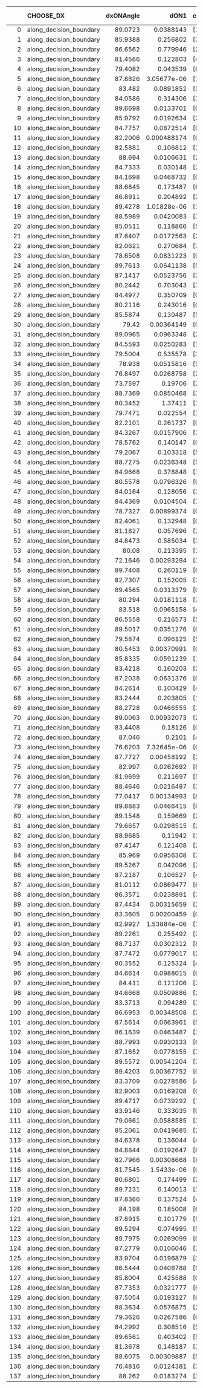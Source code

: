 |     | CHOOSE_DX               |   dxONAngle |        dON1 | cIDON1   |   dON_patch_1 |   nTON |         dON |   dxOFFAngle |       dOFF1 | cIDOFF1   |   dOFF_patch_1 |   nTOFF |        dOFF | SUCCESS   |   nExp |   dual_point_id |   subpoint_time_seconds |   total_execution_time |        logp |         dOFF/dON | Vote dOFF>dON   |
|----:|:------------------------|------------:|------------:|:---------|--------------:|-------:|------------:|-------------:|------------:|:----------|---------------:|--------:|------------:|:----------|-------:|----------------:|------------------------:|-----------------------:|------------:|-----------------:|:----------------|
|   0 | along_decision_boundary |     89.0723 | 0.0388143   | [1 8]    |   0.0388143   |      1 | 0.0388143   |      89.8153 | 0.0773638   | [0 8]     |    0.0773638   |       1 | 0.0773638   | True      |      1 |               1 |                0.812987 |                2.05572 |  0          |      1.99318     | True            |
|   1 | along_decision_boundary |     85.9388 | 0.256802    | [3 5]    |   0.256802    |      1 | 0.256802    |      82.9494 | 0.0527059   | [3 5]     |    0.0527059   |       1 | 0.0527059   | False     |      2 |               2 |                1.03954  |                3.11299 | -0.5        |      0.20524     | False           |
|   2 | along_decision_boundary |     86.6562 | 0.779946    | [2 7]    |   0.779946    |      1 | 0.779946    |      89.1459 | 0.0782055   | [2 7]     |    0.0782055   |       1 | 0.0782055   | False     |      3 |               3 |                1.14887  |                4.3387  | -0          |      0.10027     | False           |
|   3 | along_decision_boundary |     81.4566 | 0.122803    | [4 8]    |   0.122803    |      1 | 0.122803    |      81.2859 | 0.068095    | [4 8]     |    0.068095    |       1 | 0.068095    | False     |      4 |               4 |                0.819835 |                5.23921 | -0.166667   |      0.554508    | False           |
|   4 | along_decision_boundary |     79.4082 | 0.043539    | [8 9]    |   0.043539    |      1 | 0.043539    |      84.6743 | 0.111688    | [8 9]     |    0.111688    |       1 | 0.111688    | True      |      5 |               5 |                0.866535 |                6.15264 | -0.5        |      2.56525     | True            |
|   5 | along_decision_boundary |     87.8826 | 3.05677e-06 | [1 8]    |   3.05677e-06 |      1 | 3.05677e-06 |      89.0328 | 0.111989    | [1 8]     |    0.111989    |       1 | 0.111989    | True      |      6 |               6 |                0.883577 |                7.14598 | -0.1        |  36636.2         | True            |
|   6 | along_decision_boundary |     83.482  | 0.0891852   | [5 7]    |   0.0891852   |      1 | 0.0891852   |      85.1059 | 0.128206    | [5 7]     |    0.128206    |       1 | 0.128206    | True      |      7 |               7 |                0.764525 |                8.01226 | -0          |      1.43753     | True            |
|   7 | along_decision_boundary |     84.0586 | 0.314306    | [3 6]    |   0.314306    |      1 | 0.314306    |      85.5093 | 0.0838116   | [3 6]     |    0.0838116   |       1 | 0.0838116   | False     |      8 |               8 |                0.727799 |                8.92878 | -0.0714286  |      0.266656    | False           |
|   8 | along_decision_boundary |     89.6698 | 0.0133701   | [0 3]    |   0.0133701   |      1 | 0.0133701   |      83.4808 | 0.462066    | [1 3]     |    0.462066    |       1 | 0.462066    | True      |      9 |               9 |                0.771479 |                9.87204 | -0          |     34.5597      | True            |
|   9 | along_decision_boundary |     85.9792 | 0.0192634   | [2 5]    |   0.0192634   |      1 | 0.0192634   |      88.9338 | 0.120273    | [2 5]     |    0.120273    |       1 | 0.120273    | True      |     10 |              11 |                0.835212 |               11.8333  | -0.0555556  |      6.2436      | True            |
|  10 | along_decision_boundary |     84.7757 | 0.0872514   | [0 1]    |   0.0872514   |      1 | 0.0872514   |      86.3354 | 0.0708833   | [0 1]     |    0.0708833   |       1 | 0.0708833   | False     |     11 |              12 |                0.994563 |               13.0246  | -0.2        |      0.812403    | False           |
|  11 | along_decision_boundary |     82.2006 | 0.000488174 | [0 1]    |   0.000488174 |      1 | 0.000488174 |      86.3526 | 0.0934044   | [0 1]     |    0.0934044   |       1 | 0.0934044   | True      |     12 |              13 |                0.591668 |               13.6563  | -0.0454545  |    191.334       | True            |
|  12 | along_decision_boundary |     82.5881 | 0.106812    | [3 4]    |   0.106812    |      1 | 0.106812    |      79.8258 | 0.0597726   | [3 4]     |    0.0597726   |       1 | 0.0597726   | False     |     13 |              14 |                0.726512 |               14.4526  | -0.166667   |      0.559605    | False           |
|  13 | along_decision_boundary |     88.694  | 0.0106631   | [2 7]    |   0.0106631   |      1 | 0.0106631   |      85.0446 | 0.0743887   | [2 7]     |    0.0743887   |       1 | 0.0743887   | True      |     14 |              15 |                0.740858 |               15.2644  | -0.0384615  |      6.97627     | True            |
|  14 | along_decision_boundary |     84.7333 | 0.030148    | [2 7]    |   0.030148    |      1 | 0.030148    |      86.6948 | 0.485959    | [2 7]     |    0.485959    |       1 | 0.485959    | True      |     15 |              16 |                1.08707  |               16.4722  | -0.142857   |     16.1191      | True            |
|  15 | along_decision_boundary |     84.1698 | 0.0468732   | [0 9]    |   0.0468732   |      1 | 0.0468732   |      87.4619 | 0.0120753   | [1 9]     |    0.0120753   |       1 | 0.0120753   | False     |     16 |              17 |                0.726345 |               17.3298  | -0.3        |      0.257616    | False           |
|  16 | along_decision_boundary |     88.6845 | 0.173487    | [6 7]    |   0.173487    |      1 | 0.173487    |      88.9404 | 0.461987    | [6 7]     |    0.461987    |       1 | 0.461987    | True      |     17 |              18 |                1.16339  |               18.5316  | -0.125      |      2.66295     | True            |
|  17 | along_decision_boundary |     86.8911 | 0.204892    | [2 6]    |   0.204892    |      1 | 0.204892    |      89.5697 | 0.0415072   | [2 6]     |    0.0415072   |       1 | 0.0415072   | False     |     18 |              19 |                0.793022 |               19.5234  | -0.264706   |      0.202581    | False           |
|  18 | along_decision_boundary |     89.4278 | 1.01828e-06 | [1 2]    |   1.01828e-06 |      1 | 1.01828e-06 |      87.5713 | 0.239946    | [1 2]     |    0.239946    |       1 | 0.239946    | True      |     19 |              20 |                0.923261 |               20.5436  | -0.111111   | 235638           | True            |
|  19 | along_decision_boundary |     88.5989 | 0.0420083   | [3 6]    |   0.0420083   |      1 | 0.0420083   |      89.0297 | 0.0239557   | [3 6]     |    0.0239557   |       1 | 0.0239557   | False     |     20 |              21 |                0.829793 |               21.4314  | -0.236842   |      0.570261    | False           |
|  20 | along_decision_boundary |     85.0511 | 0.118866    | [5 7]    |   0.118866    |      1 | 0.118866    |      85.0034 | 0.00687677  | [5 7]     |    0.00687677  |       1 | 0.00687677  | False     |     21 |              22 |                0.832756 |               22.333   | -0.1        |      0.0578531   | False           |
|  21 | along_decision_boundary |     87.6407 | 0.0172563   | [2 7]    |   0.0172563   |      1 | 0.0172563   |      85.5246 | 0.0686899   | [2 7]     |    0.0686899   |       1 | 0.0686899   | True      |     22 |              23 |                0.783158 |               23.4536  | -0.0238095  |      3.98057     | True            |
|  22 | along_decision_boundary |     82.0621 | 0.270684    | [3 5]    |   0.270684    |      1 | 0.270684    |      85.9568 | 0.100053    | [3 5]     |    0.100053    |       1 | 0.100053    | False     |     23 |              24 |                1.05078  |               24.5726  | -0.0909091  |      0.36963     | False           |
|  23 | along_decision_boundary |     78.6508 | 0.0831223   | [0 1]    |   0.0831223   |      1 | 0.0831223   |      83.1001 | 0.00116053  | [0 1]     |    0.00116053  |       1 | 0.00116053  | False     |     24 |              25 |                0.949727 |               25.596   | -0.0217391  |      0.0139617   | False           |
|  24 | along_decision_boundary |     89.7613 | 0.0641138   | [5 6]    |   0.0641138   |      1 | 0.0641138   |      88.4739 | 0.0545577   | [5 6]     |    0.0545577   |       1 | 0.0545577   | False     |     25 |              26 |                0.852891 |               26.5135  | -0          |      0.850951    | False           |
|  25 | along_decision_boundary |     87.1417 | 0.0523756   | [3 5]    |   0.0523756   |      1 | 0.0523756   |      89.8842 | 0.0755898   | [3 5]     |    0.0755898   |       1 | 0.0755898   | True      |     26 |              27 |                0.885433 |               27.4575  | -0.02       |      1.44323     | True            |
|  26 | along_decision_boundary |     80.2442 | 0.703043    | [3 9]    |   0.703043    |      1 | 0.703043    |      79.8083 | 0.159286    | [3 9]     |    0.159286    |       1 | 0.159286    | False     |     27 |              28 |                1.43494  |               28.9515  | -0          |      0.226566    | False           |
|  27 | along_decision_boundary |     84.4977 | 0.350709    | [0 1]    |   0.350709    |      1 | 0.350709    |      83.534  | 0.217791    | [0 1]     |    0.217791    |       1 | 0.217791    | False     |     28 |              29 |                1.03318  |               30.0648  | -0.0185185  |      0.621002    | False           |
|  28 | along_decision_boundary |     80.2116 | 0.243016    | [0 1]    |   0.243016    |      1 | 0.243016    |      82.5481 | 2.07348     | [0 1]     |    2.07348     |       1 | 2.07348     | True      |     29 |              30 |                1.80337  |               32.0297  | -0.0714286  |      8.53226     | True            |
|  29 | along_decision_boundary |     85.5874 | 0.130487    | [5 7]    |   0.130487    |      1 | 0.130487    |      82.1629 | 0.662319    | [5 7]     |    0.662319    |       1 | 0.662319    | True      |     30 |              31 |                0.960017 |               33.0684  | -0.0172414  |      5.07576     | True            |
|  30 | along_decision_boundary |     79.42   | 0.00364149  | [0 1]    |   0.00364149  |      1 | 0.00364149  |      81.7316 | 0.00455967  | [0 1]     |    0.00455967  |       1 | 0.00455967  | True      |     31 |              32 |                0.767698 |               33.9093  | -0          |      1.25215     | True            |
|  31 | along_decision_boundary |     89.0965 | 0.0963348   | [2 3]    |   0.0963348   |      1 | 0.0963348   |      86.5789 | 0.0356945   | [2 3]     |    0.0356945   |       1 | 0.0356945   | False     |     32 |              33 |                0.959887 |               34.961   | -0.016129   |      0.370525    | False           |
|  32 | along_decision_boundary |     84.5593 | 0.0250283   | [1 8]    |   0.0250283   |      1 | 0.0250283   |      86.6112 | 0.155157    | [0 8]     |    0.155157    |       1 | 0.155157    | True      |     33 |              34 |                1.19991  |               36.249   | -0          |      6.19928     | True            |
|  33 | along_decision_boundary |     79.5004 | 0.535578    | [3 5]    |   0.535578    |      1 | 0.535578    |      81.6364 | 0.00989807  | [3 5]     |    0.00989807  |       1 | 0.00989807  | False     |     34 |              35 |                1.27668  |               37.5993  | -0.0151515  |      0.0184811   | False           |
|  34 | along_decision_boundary |     78.938  | 0.0515816   | [5 7]    |   0.0515816   |      1 | 0.0515816   |      83.0568 | 0.00405018  | [5 7]     |    0.00405018  |       1 | 0.00405018  | False     |     35 |              36 |                0.805838 |               38.463   | -0          |      0.0785197   | False           |
|  35 | along_decision_boundary |     76.8497 | 0.0268758   | [2 4]    |   0.0268758   |      1 | 0.0268758   |      79.7181 | 0.00500089  | [2 4]     |    0.00500089  |       1 | 0.00500089  | False     |     36 |              37 |                1.24384  |               39.7468  | -0.0142857  |      0.186074    | False           |
|  36 | along_decision_boundary |     73.7597 | 0.19706     | [2 7]    |   0.19706     |      1 | 0.19706     |      76.8406 | 0.306137    | [2 7]     |    0.306137    |       1 | 0.306137    | True      |     37 |              38 |                0.702189 |               40.5126  | -0.0555556  |      1.55352     | True            |
|  37 | along_decision_boundary |     88.7369 | 0.0850468   | [3 6]    |   0.0850468   |      1 | 0.0850468   |      86.2151 | 0.247669    | [3 6]     |    0.247669    |       1 | 0.247669    | True      |     38 |              39 |                1.42294  |               42.0381  | -0.0135135  |      2.91215     | True            |
|  38 | along_decision_boundary |     80.3452 | 1.37411     | [3 7]    |   1.37411     |      1 | 1.37411     |      84.2367 | 0.70611     | [3 7]     |    0.70611     |       1 | 0.70611     | False     |     39 |              40 |                2.42277  |               44.602   | -0          |      0.513868    | False           |
|  39 | along_decision_boundary |     79.7471 | 0.022554    | [1 2]    |   0.022554    |      1 | 0.022554    |      89.7739 | 0.0137314   | [0 2]     |    0.0137314   |       1 | 0.0137314   | False     |     40 |              42 |                0.770349 |               45.505   | -0.0128205  |      0.608825    | False           |
|  40 | along_decision_boundary |     82.2101 | 0.261737    | [0 9]    |   0.261737    |      1 | 0.261737    |      86.7906 | 0.0864207   | [1 9]     |    0.0864207   |       1 | 0.0864207   | False     |     41 |              43 |                0.788907 |               46.3588  | -0.05       |      0.330181    | False           |
|  41 | along_decision_boundary |     84.3267 | 0.0157906   | [3 5]    |   0.0157906   |      1 | 0.0157906   |      89.5233 | 0.0665068   | [3 5]     |    0.0665068   |       1 | 0.0665068   | True      |     42 |              44 |                0.798656 |               47.202   | -0.109756   |      4.21179     | True            |
|  42 | along_decision_boundary |     78.5762 | 0.140147    | [0 2]    |   0.140147    |      1 | 0.140147    |      83.1711 | 1.12805e-05 | [0 2]     |    1.12805e-05 |       1 | 1.12805e-05 | False     |     43 |              45 |                1.02474  |               48.2437  | -0.047619   |      8.0491e-05  | False           |
|  43 | along_decision_boundary |     79.2067 | 0.103318    | [5 7]    |   0.103318    |      1 | 0.103318    |      83.2276 | 0.0179047   | [5 7]     |    0.0179047   |       1 | 0.0179047   | False     |     44 |              46 |                1.3723   |               49.6766  | -0.104651   |      0.173297    | False           |
|  44 | along_decision_boundary |     88.7275 | 0.0236348   | [5 7]    |   0.0236348   |      1 | 0.0236348   |      88.9286 | 0.0795658   | [5 7]     |    0.0795658   |       1 | 0.0795658   | True      |     45 |              47 |                1.07757  |               50.7941  | -0.181818   |      3.36646     | True            |
|  45 | along_decision_boundary |     84.9668 | 0.378848    | [3 5]    |   0.378848    |      1 | 0.378848    |      87.7118 | 0.0596185   | [3 5]     |    0.0596185   |       1 | 0.0596185   | False     |     46 |              48 |                1.11092  |               52.1678  | -0.1        |      0.157368    | False           |
|  46 | along_decision_boundary |     80.5578 | 0.0796326   | [0 9]    |   0.0796326   |      1 | 0.0796326   |      88.4496 | 0.0387313   | [1 9]     |    0.0387313   |       1 | 0.0387313   | False     |     47 |              49 |                0.750624 |               52.9591  | -0.173913   |      0.486374    | False           |
|  47 | along_decision_boundary |     84.0164 | 0.128056    | [3 6]    |   0.128056    |      1 | 0.128056    |      88.3164 | 0.461744    | [3 6]     |    0.461744    |       1 | 0.461744    | True      |     48 |              50 |                1.41077  |               54.6067  | -0.265957   |      3.60581     | True            |
|  48 | along_decision_boundary |     84.4369 | 0.0104504   | [3 5]    |   0.0104504   |      1 | 0.0104504   |      87.4927 | 0.651212    | [3 5]     |    0.651212    |       1 | 0.651212    | True      |     49 |              51 |                1.67689  |               56.3336  | -0.166667   |     62.3144      | True            |
|  49 | along_decision_boundary |     78.7327 | 0.00899374  | [0 1]    |   0.00899374  |      1 | 0.00899374  |      82.4822 | 0.040239    | [0 1]     |    0.040239    |       1 | 0.040239    | True      |     50 |              52 |                0.803611 |               57.195   | -0.0918367  |      4.47412     | True            |
|  50 | along_decision_boundary |     82.4061 | 0.132948    | [0 1]    |   0.132948    |      1 | 0.132948    |      82.27   | 0.00348807  | [0 1]     |    0.00348807  |       1 | 0.00348807  | False     |     51 |              53 |                0.834094 |               58.1022  | -0.04       |      0.0262364   | False           |
|  51 | along_decision_boundary |     81.1827 | 0.057696    | [3 4]    |   0.057696    |      1 | 0.057696    |      84.9331 | 0.0788709   | [3 4]     |    0.0788709   |       1 | 0.0788709   | True      |     52 |              54 |                1.02957  |               59.3431  | -0.0882353  |      1.36701     | True            |
|  52 | along_decision_boundary |     84.8473 | 0.585034    | [3 5]    |   0.585034    |      1 | 0.585034    |      85.9346 | 0.042751    | [3 5]     |    0.042751    |       1 | 0.042751    | False     |     53 |              55 |                0.741023 |               60.1619  | -0.0384615  |      0.0730743   | False           |
|  53 | along_decision_boundary |     80.08   | 0.213395    | [1 5]    |   0.213395    |      1 | 0.213395    |      88.33   | 0.0925468   | [0 5]     |    0.0925468   |       1 | 0.0925468   | False     |     54 |              56 |                0.797881 |               61.0034  | -0.0849057  |      0.433687    | False           |
|  54 | along_decision_boundary |     72.1646 | 0.00293294  | [3 7]    |   0.00293294  |      1 | 0.00293294  |      78.0465 | 0.098985    | [3 7]     |    0.098985    |       1 | 0.098985    | True      |     55 |              57 |                0.713067 |               61.7774  | -0.148148   |     33.7494      | True            |
|  55 | along_decision_boundary |     89.7408 | 0.260119    | [6 9]    |   0.260119    |      1 | 0.260119    |      89.9039 | 0.00318757  | [6 9]     |    0.00318757  |       1 | 0.00318757  | False     |     56 |              58 |                1.13187  |               62.9872  | -0.0818182  |      0.0122543   | False           |
|  56 | along_decision_boundary |     82.7307 | 0.152005    | [3 9]    |   0.152005    |      1 | 0.152005    |      81.5523 | 0.179138    | [3 9]     |    0.179138    |       1 | 0.179138    | True      |     57 |              59 |                1.76062  |               64.8365  | -0.142857   |      1.1785      | True            |
|  57 | along_decision_boundary |     89.4565 | 0.0313379   | [0 1]    |   0.0313379   |      1 | 0.0313379   |      85.1515 | 0.10864     | [0 1]     |    0.10864     |       1 | 0.10864     | True      |     58 |              60 |                1.38799  |               66.2886  | -0.0789474  |      3.46673     | True            |
|  58 | along_decision_boundary |     80.294  | 0.0181118   | [3 5]    |   0.0181118   |      1 | 0.0181118   |      83.2311 | 0.804483    | [3 5]     |    0.804483    |       1 | 0.804483    | True      |     59 |              61 |                1.41024  |               67.8076  | -0.0344828  |     44.4175      | True            |
|  59 | along_decision_boundary |     83.518  | 0.0965158   | [4 6]    |   0.0965158   |      1 | 0.0965158   |      85.5678 | 0.159654    | [4 6]     |    0.159654    |       1 | 0.159654    | True      |     60 |              62 |                0.915347 |               68.7855  | -0.00847458 |      1.65418     | True            |
|  60 | along_decision_boundary |     86.5558 | 0.216573    | [5 9]    |   0.216573    |      1 | 0.216573    |      87.8773 | 0.0799022   | [5 9]     |    0.0799022   |       1 | 0.0799022   | False     |     61 |              64 |                1.03552  |               70.8575  | -0          |      0.36894     | False           |
|  61 | along_decision_boundary |     89.5017 | 0.0351276   | [0 1]    |   0.0351276   |      1 | 0.0351276   |      89.4995 | 0.0100798   | [0 1]     |    0.0100798   |       1 | 0.0100798   | False     |     62 |              65 |                0.70241  |               71.628   | -0.00819672 |      0.286948    | False           |
|  62 | along_decision_boundary |     79.5874 | 0.096125    | [5 7]    |   0.096125    |      1 | 0.096125    |      86.0825 | 0.379686    | [5 7]     |    0.379686    |       1 | 0.379686    | True      |     63 |              66 |                0.963498 |               72.6496  | -0.0322581  |      3.94993     | True            |
|  63 | along_decision_boundary |     80.5453 | 0.00370991  | [0 1]    |   0.00370991  |      1 | 0.00370991  |      83.4577 | 0.0126832   | [0 1]     |    0.0126832   |       1 | 0.0126832   | True      |     64 |              67 |                0.724882 |               73.4794  | -0.00793651 |      3.41873     | True            |
|  64 | along_decision_boundary |     85.8335 | 0.0591239   | [1 7]    |   0.0591239   |      1 | 0.0591239   |      88.1638 | 0.121185    | [1 7]     |    0.121185    |       1 | 0.121185    | True      |     65 |              68 |                1.27774  |               74.832   | -0          |      2.04969     | True            |
|  65 | along_decision_boundary |     83.4218 | 0.160203    | [2 4]    |   0.160203    |      1 | 0.160203    |      80.9494 | 0.0911126   | [2 4]     |    0.0911126   |       1 | 0.0911126   | False     |     66 |              69 |                0.90129  |               75.816   | -0.00769231 |      0.568733    | False           |
|  66 | along_decision_boundary |     87.2038 | 0.0631376   | [0 7]    |   0.0631376   |      1 | 0.0631376   |      85.8774 | 2.04174e-06 | [1 7]     |    2.04174e-06 |       1 | 2.04174e-06 | False     |     67 |              70 |                0.681141 |               76.6489  | -0          |      3.23379e-05 | False           |
|  67 | along_decision_boundary |     84.2614 | 0.100429    | [4 8]    |   0.100429    |      1 | 0.100429    |      86.9788 | 0.300274    | [4 8]     |    0.300274    |       1 | 0.300274    | True      |     68 |              71 |                0.769376 |               77.4593  | -0.00746269 |      2.98991     | True            |
|  68 | along_decision_boundary |     83.2444 | 0.203805    | [1 9]    |   0.203805    |      1 | 0.203805    |      88.2257 | 0.000887302 | [0 9]     |    0.000887302 |       1 | 0.000887302 | False     |     69 |              72 |                0.744516 |               78.2699  | -0          |      0.00435369  | False           |
|  69 | along_decision_boundary |     88.2728 | 0.0466555   | [3 6]    |   0.0466555   |      1 | 0.0466555   |      88.4065 | 0.308263    | [3 6]     |    0.308263    |       1 | 0.308263    | True      |     70 |              73 |                0.746816 |               79.0909  | -0.00724638 |      6.60721     | True            |
|  70 | along_decision_boundary |     89.0063 | 0.00932073  | [2 9]    |   0.00932073  |      1 | 0.00932073  |      86.8253 | 0.129365    | [2 9]     |    0.129365    |       1 | 0.129365    | True      |     71 |              74 |                0.97584  |               80.1496  | -0          |     13.8793      | True            |
|  71 | along_decision_boundary |     83.4408 | 0.18126     | [0 2]    |   0.18126     |      1 | 0.18126     |      89.3985 | 0.0596109   | [1 2]     |    0.0596109   |       1 | 0.0596109   | False     |     72 |              75 |                0.815634 |               81.0409  | -0.00704225 |      0.328869    | False           |
|  72 | along_decision_boundary |     87.046  | 0.2101      | [4 5]    |   0.2101      |      1 | 0.2101      |      87.8918 | 0.309139    | [4 5]     |    0.309139    |       1 | 0.309139    | True      |     73 |              76 |                1.30769  |               82.8123  | -0          |      1.47139     | True            |
|  73 | along_decision_boundary |     76.6203 | 7.32645e-06 | [0 9]    |   7.32645e-06 |      1 | 7.32645e-06 |      89.1978 | 0.0200631   | [1 9]     |    0.0200631   |       1 | 0.0200631   | True      |     74 |              77 |                0.73419  |               83.7592  | -0.00684932 |   2738.45        | True            |
|  74 | along_decision_boundary |     87.7727 | 0.00458192  | [2 3]    |   0.00458192  |      1 | 0.00458192  |      89.6678 | 0.0373253   | [2 3]     |    0.0373253   |       1 | 0.0373253   | True      |     75 |              78 |                0.653735 |               84.4586  | -0.027027   |      8.14621     | True            |
|  75 | along_decision_boundary |     82.997  | 0.0262692   | [8 9]    |   0.0262692   |      1 | 0.0262692   |      84.8455 | 0.186554    | [8 9]     |    0.186554    |       1 | 0.186554    | True      |     76 |              79 |                0.962617 |               85.5191  | -0.06       |      7.10161     | True            |
|  76 | along_decision_boundary |     81.9699 | 0.211697    | [5 6]    |   0.211697    |      1 | 0.211697    |      83.3069 | 0.143145    | [5 6]     |    0.143145    |       1 | 0.143145    | False     |     77 |              80 |                0.761422 |               86.3894  | -0.105263   |      0.67618     | False           |
|  77 | along_decision_boundary |     88.4646 | 0.0216497   | [3 5]    |   0.0216497   |      1 | 0.0216497   |      86.3398 | 0.172124    | [3 5]     |    0.172124    |       1 | 0.172124    | True      |     78 |              81 |                0.693744 |               87.2632  | -0.0584416  |      7.95042     | True            |
|  78 | along_decision_boundary |     77.0417 | 0.00134993  | [8 9]    |   0.00134993  |      1 | 0.00134993  |      84.1765 | 0.00435862  | [8 9]     |    0.00435862  |       1 | 0.00435862  | True      |     79 |              82 |                0.800902 |               88.3185  | -0.102564   |      3.22878     | True            |
|  79 | along_decision_boundary |     89.8883 | 0.0466415   | [8 9]    |   0.0466415   |      1 | 0.0466415   |      87.9748 | 0.114068    | [8 9]     |    0.114068    |       1 | 0.114068    | True      |     80 |              83 |                1.146    |               89.6145  | -0.158228   |      2.44562     | True            |
|  80 | along_decision_boundary |     89.1548 | 0.159669    | [2 9]    |   0.159669    |      1 | 0.159669    |      87.9881 | 0.0972732   | [2 9]     |    0.0972732   |       1 | 0.0972732   | False     |     81 |              84 |                1.14223  |               90.9561  | -0.225      |      0.609217    | False           |
|  81 | along_decision_boundary |     79.6657 | 0.0298515   | [2 6]    |   0.0298515   |      1 | 0.0298515   |      84.8832 | 0.0368386   | [2 6]     |    0.0368386   |       1 | 0.0368386   | True      |     82 |              85 |                0.807416 |               91.8514  | -0.154321   |      1.23406     | True            |
|  82 | along_decision_boundary |     88.9685 | 0.11942     | [1 7]    |   0.11942     |      1 | 0.11942     |      83.5129 | 0.655698    | [0 7]     |    0.655698    |       1 | 0.655698    | True      |     83 |              86 |                1.2723   |               93.2155  | -0.219512   |      5.49068     | True            |
|  83 | along_decision_boundary |     87.4147 | 0.121408    | [2 7]    |   0.121408    |      1 | 0.121408    |      84.5753 | 0.124099    | [2 7]     |    0.124099    |       1 | 0.124099    | True      |     84 |              87 |                0.851571 |               94.1292  | -0.295181   |      1.02217     | True            |
|  84 | along_decision_boundary |     85.969  | 0.0956308   | [3 6]    |   0.0956308   |      1 | 0.0956308   |      87.3264 | 0.342777    | [3 6]     |    0.342777    |       1 | 0.342777    | True      |     85 |              88 |                0.76512  |               94.986   | -0.380952   |      3.58438     | True            |
|  85 | along_decision_boundary |     89.5267 | 0.042096    | [2 4]    |   0.042096    |      1 | 0.042096    |      88.4609 | 0.547427    | [2 4]     |    0.547427    |       1 | 0.547427    | True      |     86 |              89 |                0.894591 |               96.02    | -0.476471   |     13.0042      | True            |
|  86 | along_decision_boundary |     87.2187 | 0.106527    | [4 5]    |   0.106527    |      1 | 0.106527    |      88.5737 | 0.319129    | [4 5]     |    0.319129    |       1 | 0.319129    | True      |     87 |              90 |                1.55448  |               97.6245  | -0.581395   |      2.99575     | True            |
|  87 | along_decision_boundary |     81.0112 | 0.0869477   | [6 9]    |   0.0869477   |      1 | 0.0869477   |      86.202  | 0.132993    | [6 9]     |    0.132993    |       1 | 0.132993    | True      |     88 |              91 |                1.1442   |               98.9415  | -0.695402   |      1.52957     | True            |
|  88 | along_decision_boundary |     86.3571 | 0.0238891   | [3 5]    |   0.0238891   |      1 | 0.0238891   |      87.4425 | 0.320232    | [3 5]     |    0.320232    |       1 | 0.320232    | True      |     89 |              92 |                1.29732  |              100.452   | -0.818182   |     13.405       | True            |
|  89 | along_decision_boundary |     87.4434 | 0.00315659  | [2 8]    |   0.00315659  |      1 | 0.00315659  |      88.0629 | 0.132143    | [2 8]     |    0.132143    |       1 | 0.132143    | True      |     90 |              93 |                0.680101 |              101.169   | -0.949438   |     41.8624      | True            |
|  90 | along_decision_boundary |     83.3605 | 0.00200459  | [0 1]    |   0.00200459  |      1 | 0.00200459  |      86.4897 | 0.00560772  | [0 1]     |    0.00560772  |       1 | 0.00560772  | True      |     91 |              94 |                0.915524 |              102.14    | -1.08889    |      2.79744     | True            |
|  91 | along_decision_boundary |     82.9927 | 1.53884e-06 | [1 3]    |   1.53884e-06 |      1 | 1.53884e-06 |      87.5804 | 1.07359     | [1 3]     |    1.07359     |       1 | 1.07359     | True      |     92 |              95 |                1.11147  |              103.278   | -1.23626    | 697665           | True            |
|  92 | along_decision_boundary |     89.2261 | 0.255492    | [2 7]    |   0.255492    |      1 | 0.255492    |      89.9358 | 0.772283    | [2 7]     |    0.772283    |       1 | 0.772283    | True      |     93 |              96 |                0.763041 |              104.29    | -1.3913     |      3.02273     | True            |
|  93 | along_decision_boundary |     88.7137 | 0.0302312   | [8 9]    |   0.0302312   |      1 | 0.0302312   |      88.3255 | 0.21533     | [8 9]     |    0.21533     |       1 | 0.21533     | True      |     94 |              97 |                0.906338 |              105.358   | -1.55376    |      7.12278     | True            |
|  94 | along_decision_boundary |     87.7472 | 0.0779017   | [2 7]    |   0.0779017   |      1 | 0.0779017   |      89.1675 | 0.0387696   | [2 7]     |    0.0387696   |       1 | 0.0387696   | False     |     95 |              98 |                0.771211 |              106.153   | -1.7234     |      0.497673    | False           |
|  95 | along_decision_boundary |     80.3552 | 0.125324    | [4 8]    |   0.125324    |      1 | 0.125324    |      80.2333 | 0.123688    | [4 8]     |    0.123688    |       1 | 0.123688    | False     |     96 |              99 |                0.800624 |              107.039   | -1.52105    |      0.986946    | False           |
|  96 | along_decision_boundary |     84.6614 | 0.0988015   | [0 5]    |   0.0988015   |      1 | 0.0988015   |      82.0985 | 6.27072e-05 | [1 5]     |    6.27072e-05 |       1 | 6.27072e-05 | False     |     97 |             100 |                1.30621  |              108.536   | -1.33333    |      0.000634679 | False           |
|  97 | along_decision_boundary |     84.411  | 0.121206    | [2 4]    |   0.121206    |      1 | 0.121206    |      84.4568 | 0.0785361   | [2 4]     |    0.0785361   |       1 | 0.0785361   | False     |     98 |             101 |                0.79123  |              109.359   | -1.15979    |      0.647958    | False           |
|  98 | along_decision_boundary |     84.6668 | 0.0509886   | [2 4]    |   0.0509886   |      1 | 0.0509886   |      88.1092 | 0.088414    | [2 4]     |    0.088414    |       1 | 0.088414    | True      |     99 |             102 |                0.811675 |              110.227   | -1          |      1.734       | True            |
|  99 | along_decision_boundary |     83.3713 | 0.094289    | [3 7]    |   0.094289    |      1 | 0.094289    |      87.7857 | 0.270898    | [3 7]     |    0.270898    |       1 | 0.270898    | True      |    100 |             103 |                0.816549 |              111.089   | -1.13636    |      2.87306     | True            |
| 100 | along_decision_boundary |     86.6953 | 0.00348508  | [2 6]    |   0.00348508  |      1 | 0.00348508  |      89.8485 | 0.0165712   | [2 6]     |    0.0165712   |       1 | 0.0165712   | True      |    101 |             104 |                0.706579 |              111.939   | -1.28       |      4.7549      | True            |
| 101 | along_decision_boundary |     87.5614 | 0.0663961   | [5 7]    |   0.0663961   |      1 | 0.0663961   |      87.6455 | 0.356683    | [5 7]     |    0.356683    |       1 | 0.356683    | True      |    102 |             105 |                1.53836  |              113.578   | -1.43069    |      5.37204     | True            |
| 102 | along_decision_boundary |     86.1639 | 0.0463487   | [3 5]    |   0.0463487   |      1 | 0.0463487   |      85.9699 | 0.0172119   | [3 5]     |    0.0172119   |       1 | 0.0172119   | False     |    103 |             106 |                1.0698   |              114.733   | -1.58824    |      0.371357    | False           |
| 103 | along_decision_boundary |     88.7993 | 0.0930133   | [6 8]    |   0.0930133   |      1 | 0.0930133   |      88.3741 | 0.117144    | [6 8]     |    0.117144    |       1 | 0.117144    | True      |    104 |             107 |                1.12402  |              115.895   | -1.40291    |      1.25944     | True            |
| 104 | along_decision_boundary |     87.1652 | 0.0778155   | [7 9]    |   0.0778155   |      1 | 0.0778155   |      85.9154 | 0.412534    | [7 9]     |    0.412534    |       1 | 0.412534    | True      |    105 |             108 |                0.933434 |              116.848   | -1.55769    |      5.30143     | True            |
| 105 | along_decision_boundary |     89.5572 | 0.00541204  | [3 6]    |   0.00541204  |      1 | 0.00541204  |      87.4336 | 0.00639223  | [3 6]     |    0.00639223  |       1 | 0.00639223  | True      |    106 |             109 |                0.81777  |              117.722   | -1.71905    |      1.18111     | True            |
| 106 | along_decision_boundary |     89.4203 | 0.00367752  | [0 2]    |   0.00367752  |      1 | 0.00367752  |      89.8717 | 0.0206217   | [1 2]     |    0.0206217   |       1 | 0.0206217   | True      |    107 |             110 |                0.795523 |              118.6     | -1.88679    |      5.60751     | True            |
| 107 | along_decision_boundary |     83.3709 | 0.0278586   | [4 7]    |   0.0278586   |      1 | 0.0278586   |      85.266  | 0.0631467   | [4 7]     |    0.0631467   |       1 | 0.0631467   | True      |    108 |             111 |                0.942567 |              119.612   | -2.06075    |      2.26668     | True            |
| 108 | along_decision_boundary |     82.9003 | 0.0169208   | [0 7]    |   0.0169208   |      1 | 0.0169208   |      89.7528 | 0.14299     | [1 7]     |    0.14299     |       1 | 0.14299     | True      |    109 |             112 |                0.813514 |              120.469   | -2.24074    |      8.45054     | True            |
| 109 | along_decision_boundary |     89.4717 | 0.0739292   | [1 2]    |   0.0739292   |      1 | 0.0739292   |      84.4907 | 0.455342    | [0 2]     |    0.455342    |       1 | 0.455342    | True      |    110 |             113 |                1.04876  |              121.727   | -2.42661    |      6.15916     | True            |
| 110 | along_decision_boundary |     83.9146 | 0.333035    | [0 8]    |   0.333035    |      1 | 0.333035    |      87.8387 | 0.198655    | [0 8]     |    0.198655    |       1 | 0.198655    | False     |    111 |             114 |                0.941532 |              122.728   | -2.61818    |      0.596497    | False           |
| 111 | along_decision_boundary |     79.0661 | 0.0588585   | [3 7]    |   0.0588585   |      1 | 0.0588585   |      83.2165 | 0.0178082   | [3 7]     |    0.0178082   |       1 | 0.0178082   | False     |    112 |             115 |                0.736654 |              123.639   | -2.38288    |      0.30256     | False           |
| 112 | along_decision_boundary |     85.2061 | 0.0419685   | [2 4]    |   0.0419685   |      1 | 0.0419685   |      89.639  | 0.285103    | [2 4]     |    0.285103    |       1 | 0.285103    | True      |    113 |             116 |                1.46559  |              125.212   | -2.16071    |      6.79326     | True            |
| 113 | along_decision_boundary |     84.6378 | 0.136044    | [4 5]    |   0.136044    |      1 | 0.136044    |      88.0387 | 0.0685389   | [4 5]     |    0.0685389   |       1 | 0.0685389   | False     |    114 |             117 |                0.86761  |              126.274   | -2.34071    |      0.503801    | False           |
| 114 | along_decision_boundary |     84.8844 | 0.0192647   | [8 9]    |   0.0192647   |      1 | 0.0192647   |      86.1423 | 0.287502    | [8 9]     |    0.287502    |       1 | 0.287502    | True      |    115 |             118 |                1.12211  |              127.496   | -2.12281    |     14.9238      | True            |
| 115 | along_decision_boundary |     82.7966 | 0.00308668  | [8 9]    |   0.00308668  |      1 | 0.00308668  |      87.1988 | 0.119959    | [8 9]     |    0.119959    |       1 | 0.119959    | True      |    116 |             119 |                1.09407  |              128.682   | -2.3        |     38.8635      | True            |
| 116 | along_decision_boundary |     81.7545 | 1.5433e-06  | [0 9]    |   1.5433e-06  |      1 | 1.5433e-06  |      88.7291 | 0.160486    | [1 9]     |    0.160486    |       1 | 0.160486    | True      |    117 |             120 |                0.615118 |              129.374   | -2.48276    | 103989           | True            |
| 117 | along_decision_boundary |     80.6801 | 0.174499    | [2 8]    |   0.174499    |      1 | 0.174499    |      83.3508 | 0.0527646   | [2 8]     |    0.0527646   |       1 | 0.0527646   | False     |    118 |             121 |                0.998554 |              130.422   | -2.67094    |      0.302378    | False           |
| 118 | along_decision_boundary |     89.7231 | 0.140013    | [3 6]    |   0.140013    |      1 | 0.140013    |      89.5055 | 0.0511231   | [3 6]     |    0.0511231   |       1 | 0.0511231   | False     |    119 |             122 |                0.826406 |              131.431   | -2.44068    |      0.365132    | False           |
| 119 | along_decision_boundary |     87.8366 | 0.137524    | [4 5]    |   0.137524    |      1 | 0.137524    |      88.4808 | 0.124498    | [4 5]     |    0.124498    |       1 | 0.124498    | False     |    120 |             123 |                0.986063 |              132.468   | -2.22269    |      0.90528     | False           |
| 120 | along_decision_boundary |     84.198  | 0.185008    | [6 9]    |   0.185008    |      1 | 0.185008    |      86.3052 | 0.375795    | [6 9]     |    0.375795    |       1 | 0.375795    | True      |    121 |             124 |                2.03437  |              134.535   | -2.01667    |      2.03124     | True            |
| 121 | along_decision_boundary |     87.8915 | 0.101779    | [5 9]    |   0.101779    |      1 | 0.101779    |      86.6846 | 0.15056     | [5 9]     |    0.15056     |       1 | 0.15056     | True      |    122 |             125 |                0.999163 |              135.797   | -2.18595    |      1.47929     | True            |
| 122 | along_decision_boundary |     89.5294 | 0.074995    | [5 9]    |   0.074995    |      1 | 0.074995    |      88.1074 | 0.00495384  | [5 9]     |    0.00495384  |       1 | 0.00495384  | False     |    123 |             126 |                0.829085 |              136.702   | -2.36066    |      0.0660555   | False           |
| 123 | along_decision_boundary |     89.7975 | 0.0269099   | [0 9]    |   0.0269099   |      1 | 0.0269099   |      87.8528 | 0.0512345   | [1 9]     |    0.0512345   |       1 | 0.0512345   | True      |    124 |             127 |                0.718287 |              137.475   | -2.15041    |      1.90393     | True            |
| 124 | along_decision_boundary |     87.2779 | 0.0106046   | [3 6]    |   0.0106046   |      1 | 0.0106046   |      87.3322 | 0.00704818  | [3 6]     |    0.00704818  |       1 | 0.00704818  | False     |    125 |             128 |                0.69094  |              138.328   | -2.32258    |      0.664634    | False           |
| 125 | along_decision_boundary |     83.9704 | 0.0196879   | [3 5]    |   0.0196879   |      1 | 0.0196879   |      89.0816 | 0.0704063   | [3 5]     |    0.0704063   |       1 | 0.0704063   | True      |    126 |             129 |                0.792543 |              139.187   | -2.116      |      3.57612     | True            |
| 126 | along_decision_boundary |     86.5444 | 0.0408788   | [5 9]    |   0.0408788   |      1 | 0.0408788   |      85.0875 | 0.156129    | [5 9]     |    0.156129    |       1 | 0.156129    | True      |    127 |             130 |                0.701012 |              139.914   | -2.28571    |      3.81931     | True            |
| 127 | along_decision_boundary |     85.8004 | 0.425588    | [0 1]    |   0.425588    |      1 | 0.425588    |      89.6738 | 0.444374    | [0 1]     |    0.444374    |       1 | 0.444374    | True      |    128 |             131 |                1.36744  |              141.381   | -2.46063    |      1.04414     | True            |
| 128 | along_decision_boundary |     87.7353 | 0.0321777   | [6 9]    |   0.0321777   |      1 | 0.0321777   |      88.6755 | 0.356395    | [6 9]     |    0.356395    |       1 | 0.356395    | True      |    129 |             132 |                1.04144  |              142.504   | -2.64062    |     11.0758      | True            |
| 129 | along_decision_boundary |     87.5054 | 0.0193127   | [6 9]    |   0.0193127   |      1 | 0.0193127   |      89.9069 | 0.51063     | [6 9]     |    0.51063     |       1 | 0.51063     | True      |    130 |             133 |                1.19257  |              144.058   | -2.82558    |     26.4401      | True            |
| 130 | along_decision_boundary |     88.3634 | 0.0576875   | [2 7]    |   0.0576875   |      1 | 0.0576875   |      87.7009 | 0.0690054   | [2 7]     |    0.0690054   |       1 | 0.0690054   | True      |    131 |             134 |                1.14376  |              145.249   | -3.01538    |      1.19619     | True            |
| 131 | along_decision_boundary |     79.3626 | 0.0267586   | [0 1]    |   0.0267586   |      1 | 0.0267586   |      81.8565 | 0.225589    | [0 1]     |    0.225589    |       1 | 0.225589    | True      |    132 |             135 |                0.765594 |              146.297   | -3.20992    |      8.43053     | True            |
| 132 | along_decision_boundary |     84.2992 | 0.308516    | [5 7]    |   0.308516    |      1 | 0.308516    |      83.7904 | 0.176668    | [5 7]     |    0.176668    |       1 | 0.176668    | False     |    133 |             136 |                0.820658 |              147.263   | -3.40909    |      0.572636    | False           |
| 133 | along_decision_boundary |     89.6561 | 0.403402    | [5 6]    |   0.403402    |      1 | 0.403402    |      89.415  | 0.411152    | [5 6]     |    0.411152    |       1 | 0.411152    | True      |    134 |             137 |                0.748813 |              148.101   | -3.16165    |      1.01921     | True            |
| 134 | along_decision_boundary |     81.3678 | 0.148187    | [3 4]    |   0.148187    |      1 | 0.148187    |      82.2859 | 0.146905    | [3 4]     |    0.146905    |       1 | 0.146905    | False     |    135 |             138 |                0.927948 |              149.102   | -3.35821    |      0.991347    | False           |
| 135 | along_decision_boundary |     88.6075 | 0.00309887  | [5 6]    |   0.00309887  |      1 | 0.00309887  |      85.6138 | 0.438075    | [5 6]     |    0.438075    |       1 | 0.438075    | True      |    136 |             139 |                1.1064   |              150.479   | -3.11481    |    141.366       | True            |
| 136 | along_decision_boundary |     76.4816 | 0.0124381   | [3 7]    |   0.0124381   |      1 | 0.0124381   |      83.3333 | 0.297383    | [3 7]     |    0.297383    |       1 | 0.297383    | True      |    137 |             140 |                0.617581 |              151.191   | -3.30882    |     23.9091      | True            |
| 137 | along_decision_boundary |     88.262  | 0.0183274   | [3 5]    |   0.0183274   |      1 | 0.0183274   |      87.9133 | 0.444097    | [3 5]     |    0.444097    |       1 | 0.444097    | True      |    138 |             141 |                1.27921  |              152.536   | -3.5073     |     24.2314      | True            |